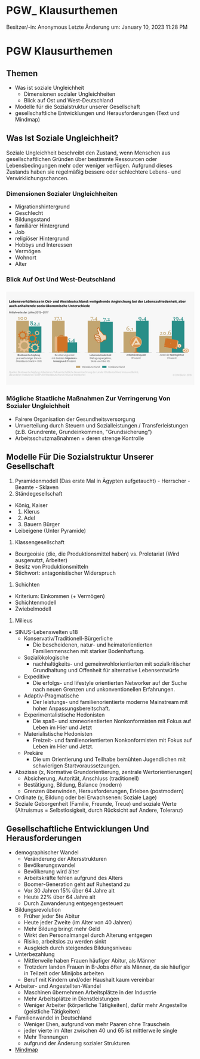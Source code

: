 # PGW_ Klausurthemen

Besitzer/-in: Anonymous
Letzte Änderung um: January 10, 2023 11:28 PM

# PGW Klausurthemen

## Themen

- Was ist soziale Ungleichheit
    - Dimensionen sozialer Ungleichheiten
    - Blick auf Ost und West-Deutschland
- Modelle für die Sozialstruktur unserer Gesellschaft
- gesellschaftliche Entwicklungen und Herausforderungen (Text und Mindmap)

## Was Ist Soziale Ungleichheit?

Soziale Ungleichheit beschreibt den Zustand, wenn Menschen aus gesellschaftlichen Gründen über bestimmte Ressourcen oder Lebensbedingungen mehr oder weniger verfügen. Aufgrund dieses Zustands haben sie regelmäßig bessere oder schlechtere Lebens- und Verwirklichungschancen.

### Dimensionen Sozialer Ungleichheiten

- Migrationshintergrund
- Geschlecht
- Bildungsstand
- familiärer Hintergrund
- Job
- religiöser Hintergrund
- Hobbys und Interessen
- Vermögen
- Wohnort
- Alter

### Blick Auf Ost Und West-Deutschland

###


![PGW_%20Klausurthemen/image1.png](PGW_%20Klausurthemen/image1.png)

### Mögliche Staatliche Maßnahmen Zur Verringerung Von Sozialer Ungleichheit

- Fairere Organisation der Gesundheitsversorgung
- Umverteilung durch Steuern und Sozialleistungen / Transferleistungen (z.B. Grundrente, Grundeinkommen, "Grundsicherung”)
- Arbeitsschutzmaßnahmen + deren strenge Kontrolle

## Modelle Für Die Sozialstruktur Unserer Gesellschaft

1. Pyramidenmodell (Das erste Mal in Ägypten aufgetaucht) - Herrscher - Beamte - Sklaven
2. Ständegesellschaft
- König, Kaiser
- 1. Klerus
- 2. Adel
- 3. Bauern Bürger
- Leibeigene (Unter Pyramide)
1. Klassengesellschaft
- Bourgeoisie (die, die Produktionsmittel haben) vs. Proletariat (Wird ausgenutzt, Arbeiter)
- Besitz von Produktionsmitteln
- Stichwort: antagonistischer Widerspruch
1. Schichten
- Kriterium: Einkommen (+ Vermögen)
- Schichtenmodell
- Zwiebelmodell
1. Milieus
- SINUS-Lebenswelten u18
    - Konservativ/Traditionell-Bürgerliche
        - Die bescheidenen, natur- und heimatorientierten Familienmenschen mit starker Bodenhaftung.
    - Sozialökologische
        - nachhaltigkeits- und gemeinwohlorientierten mit sozialkritischer Grundhaltung und Offenheit für alternative Lebensentwürfe
    - Expeditive
        - Die erfolgs- und lifestyle orientierten Networker auf der Suche nach neuen Grenzen und unkonventionellen Erfahrungen.
    - Adaptiv-Pragmatische
        - Der leistungs- und familienorientierte moderne Mainstream mit hoher Anpassungsbereitschaft.
    - Experimentalistische Hedonisten
        - Die spaß- und szeneorientierten Nonkonformisten mit Fokus auf Leben im Hier und Jetzt
    - Materialistische Hedonisten
        - Freizeit- und familienorientierten Nonkonformisten mit Fokus auf Leben im Hier und Jetzt.
    - Prekäre
        - Die um Orientierung und Teilhabe bemühten Jugendlichen mit schwierigen Startvoraussetzungen.
- Abszisse (x, Normative Grundorientierung, zentrale Wertorientierungen)
    - Absicherung, Autorität, Anschluss (traditionell)
    - Bestätigung, Bildung, Balance (modern)
    - Grenzen überwinden, Herausforderungen, Erleben (postmodern)
- Ordinate (y, Bildung oder bei Erwachsenen: Soziale Lage)
- Soziale Geborgenheit (Familie, Freunde, Treue) und soziale Werte (Altruismus = Selbstlosigkeit, durch Rücksicht auf Andere, Toleranz)

## Gesellschaftliche Entwicklungen Und Herausforderungen

- demographischer Wandel
    - Veränderung der Altersstrukturen
    - Bevölkerungswandel
    - Bevölkerung wird älter
    - Arbeitskräfte fehlen aufgrund des Alters
    - Boomer-Generation geht auf Ruhestand zu
    - Vor 30 Jahren 15% über 64 Jahre alt
    - Heute 22% über 64 Jahre alt
    - Durch Zuwanderung entgegengesteuert
- Bildungsrevolution
    - Früher jeder 5te Abitur
    - Heute jeder Zweite (im Alter von 40 Jahren)
    - Mehr Bildung bringt mehr Geld
    - Wirkt den Personalmangel durch Alterung entgegen
    - Risiko, arbeitslos zu werden sinkt
    - Ausgleich durch steigendes Bildungsniveau
- Unterbezahlung
    - Mittlerweile haben Frauen häufiger Abitur, als Männer
    - Trotzdem landen Frauen in B-Jobs öfter als Männer, da sie häufiger in Teilzeit oder Minijobs arbeiten
    - Beruf mit Kindern und/oder Haushalt kaum vereinbar
- Arbeiter- und Angestellten-Wandel
    - Maschinen übernehmen Arbeitsplätze in der Industrie
    - Mehr Arbeitsplätze in Dienstleistungen
    - Weniger Arbeiter (körperliche Tätigkeiten), dafür mehr Angestellte (geistliche Tätigkeiten)
- Familienwandel in Deutschland
    - Weniger Ehen, aufgrund von mehr Paaren ohne Trauschein
    - jeder vierte im Alter zwischen 40 und 65 ist mittlerweile single
    - Mehr Trennungen
    - aufgrund der Änderung sozialer Strukturen
- [Mindmap](https://photos.app.goo.gl/De4YiU85oLVSE6R1A)